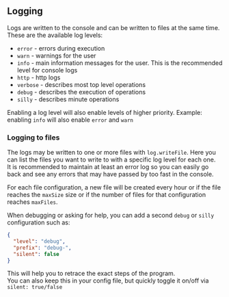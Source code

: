 ## Logging

Logs are written to the console and can be written to files at the same time.
These are the available log levels:

- `error` - errors during execution
- `warn` - warnings for the user
- `info` - main information messages for the user. This is the recommended level for console logs
- `http` - http logs
- `verbose` - describes most top level operations
- `debug` - describes the execution of operations
- `silly` - describes minute operations

Enabling a log level will also enable levels of higher priority.
Example: enabling `info` will also enable `error` and `warn`

### Logging to files

The logs may be written to one or more files with `log.writeFile`. Here you can list the files you want to write to with a specific log level for each one.  
It is recommended to maintain at least an error log so you can easily go back and see any errors that may have passed by too fast in the console.

For each file configuration, a new file will be created every hour or if the file reaches the `maxSize` size or if the number of files
for that configuration reaches `maxFiles`.


When debugging or asking for help, you can add a second `debug` or `silly` configuration such as:

```json
{
  "level": "debug",
  "prefix": "debug-",
  "silent": false
}
```
This will help you to retrace the exact steps of the program.  
You can also keep this in your config file, but quickly toggle it on/off via `silent: true/false`